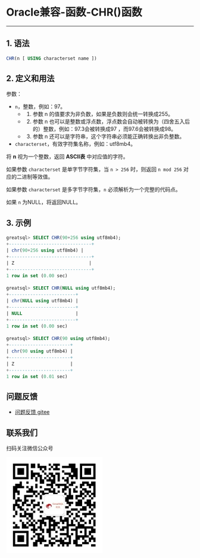 # Oracle兼容-函数-CHR()函数
---


## 1. 语法

```sql
CHR(n [ USING characterset name ])
```

## 2. 定义和用法

参数：
- `n`，整数，例如：97。
  - 1. 参数 n 的值要求为非负数，如果是负数则会统一转换成255。
  - 2. 参数 n 也可以是整数或浮点数，浮点数会自动被转换为（四舍五入后的）整数，例如：97.3会被转换成97 ，而97.6会被转换成98。
  - 3. 参数 n 还可以是字符串，这个字符串必须能正确转换出非负整数。
- `characterset`，有效字符集名称，例如：utf8mb4。

将 **n** 视为一个整数，返回 **ASCII表** 中对应值的字符。

如果参数 `characterset` 是单字节字符集，当 `n > 256` 时，则返回 `n mod 256` 对应的二进制等效值。

如果参数 `characterset` 是多字节字符集，`n` 必须解析为一个完整的代码点。

如果 `n` 为NULL，将返回NULL。


## 3. 示例
```sql
greatsql> SELECT CHR(90+256 using utf8mb4);
+-------------------------------+
| chr(90+256 using utf8mb4) |
+-------------------------------+
| Z                            |
+-------------------------------+
1 row in set (0.00 sec)

greatsql> SELECT CHR(NULL using utf8mb4);
+-------------------------+
| chr(NULL using utf8mb4) |
+-------------------------+
| NULL                    |
+-------------------------+
1 row in set (0.00 sec)

greatsql> SELECT CHR(90 using utf8mb4);
+-----------------------+
| chr(90 using utf8mb4) |
+-----------------------+
| Z                     |
+-----------------------+
1 row in set (0.01 sec)

```





**问题反馈**
---
- [问题反馈 gitee](https://gitee.com/GreatSQL/GreatSQL-Manual/issues)


**联系我们**
---

扫码关注微信公众号

![greatsql-wx](../../greatsql-wx.jpg)
